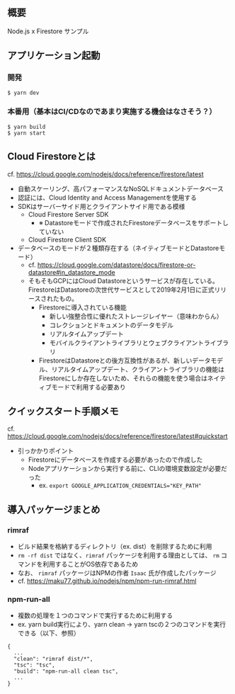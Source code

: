 ## 概要

Node.js x Firestore サンプル

## アプリケーション起動

### 開発

```
$ yarn dev
```

### 本番用（基本はCI/CDなのであまり実施する機会はなさそう？）

```
$ yarn build
$ yarn start
```

## Cloud Firestoreとは

cf. https://cloud.google.com/nodejs/docs/reference/firestore/latest

- 自動スケーリング、高パフォーマンスなNoSQLドキュメントデータベース
- 認証には、Cloud Identity and Access Managementを使用する
- SDKはサーバーサイド用とクライアントサイド用である模様
  - Cloud Firestore Server SDK
    - ※ Datastoreモードで作成されたFirestoreデータベースをサポートしていない
  - Cloud Firestore Client SDK
- データベースのモードが２種類存在する（ネイティブモードとDatastoreモード）
  - cf. https://cloud.google.com/datastore/docs/firestore-or-datastore#in_datastore_mode
  - そもそもGCPにはCloud Datastoreというサービスが存在している。FirestoreはDatastoreの次世代サービスとして2019年2月1日に正式リリースされたもの。
    - Firestoreに導入されている機能
      - 新しい強整合性に優れたストレージレイヤー（意味わからん）
      - コレクションとドキュメントのデータモデル
      - リアルタイムアップデート
      - モバイルクライアントライブラリとウェブクライアントライブラリ
    - FirestoreはDatastoreとの後方互換性があるが、新しいデータモデル、リアルタイムアップデート、クライアントライブラリの機能はFirestoreにしか存在しないため、それらの機能を使う場合はネイティブモードで利用する必要あり

## クイックスタート手順メモ

cf. https://cloud.google.com/nodejs/docs/reference/firestore/latest#quickstart

- 引っかかりポイント
  - Firestoreにデータベースを作成する必要があったので作成した
  - Nodeアプリケーションから実行する前に、CLIの環境変数設定が必要だった
    - ex. `export GOOGLE_APPLICATION_CREDENTIALS="KEY_PATH"`

## 導入パッケージまとめ

### rimraf

- ビルド結果を格納するディレクトリ（ex. dist）を削除するために利用
- `rm -rf dist` ではなく、`rimraf` パッケージを利用する理由としては、 `rm` コマンドを利用することがOS依存であるため
- なお、 `rimraf` パッケージはNPMの作者 `Isaac` 氏が作成したパッケージ
- cf. https://maku77.github.io/nodejs/npm/npm-run-rimraf.html

### npm-run-all

- 複数の処理を１つのコマンドで実行するために利用する
- ex. yarn build実行により、yarn clean -> yarn tscの２つのコマンドを実行できる（以下、参照）

```
{
  ...
  "clean": "rimraf dist/*",
  "tsc": "tsc",
  "build": "npm-run-all clean tsc",
  ...
}
```
